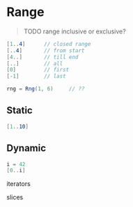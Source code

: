 # Range

> TODO range inclusive or exclusive?

```C#
[1..4]      // closed range
[..4]       // from start
[4..]       // till end
[..]        // all
[0]         // first
[-1]        // last
```

```C#
rng = Rng(1, 6)     // ??
```

## Static

```C#
[1..10]
```

## Dynamic

```C#
i = 42
[0..i]
```

iterators

slices